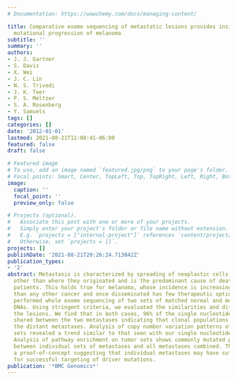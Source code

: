 ```yaml
---
# Documentation: https://wowchemy.com/docs/managing-content/

title: Comparative exome sequencing of metastatic lesions provides insights into the
  mutational progression of melanoma
subtitle: ''
summary: ''
authors:
- J. J. Gartner
- S. Davis
- X. Wei
- J. C. Lin
- N. S. Trivedi
- J. K. Teer
- P. S. Meltzer
- S. A. Rosenberg
- Y. Samuels
tags: []
categories: []
date: '2012-01-01'
lastmod: 2021-08-21T11:08:41-06:00
featured: false
draft: false

# Featured image
# To use, add an image named `featured.jpg/png` to your page's folder.
# Focal points: Smart, Center, TopLeft, Top, TopRight, Left, Right, BottomLeft, Bottom, BottomRight.
image:
  caption: ''
  focal_point: ''
  preview_only: false

# Projects (optional).
#   Associate this post with one or more of your projects.
#   Simply enter your project's folder or file name without extension.
#   E.g. `projects = ["internal-project"]` references `content/project/deep-learning/index.md`.
#   Otherwise, set `projects = []`.
projects: []
publishDate: '2021-08-21T20:26:24.713842Z'
publication_types:
- '2'
abstract: Metastasis is characterized by spreading of neoplastic cells to an organ
  other than where they originated and is the predominant cause of death among cancer
  patients. This holds true for melanoma, whose incidence is increasing more rapidly
  than any other cancer and once disseminated has few therapeutic options. Here we
  performed whole exome sequencing of two sets of matched normal and metastatic tumor
  DNAs. Using stringent criteria, we evaluated the similarities and differences between
  the lesions. We find that in both cases, 96% of the single nucleotide variants are
  shared between the two metastases indicating that clonal populations gave rise to
  the distant metastases. Analysis of copy number variation patterns of both metastatic
  sets revealed a trend similar to that seen with our single nucleotide variants.
  Analysis of pathway enrichment on tumor sets shows commonly mutated pathways enriched
  between individual sets of metastases and all metastases combined. These data provide
  a proof-of-concept suggesting that individual metastases may have sufficient similarity
  for successful targeting of driver mutations.
publication: '*BMC Genomics*'
---
```

